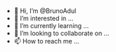 - 👋 Hi, I’m @BrunoAdul
- 👀 I’m interested in ...
- 🌱 I’m currently learning ...
- 💞️ I’m looking to collaborate on ...
- 📫 How to reach me ...

<!---
BrunoAdul/BrunoAdul is a ✨ special ✨ repository because its `README.md` (this file) appears on your GitHub profile.
You can click the Preview link to take a look at your changes.
--->
